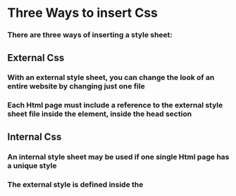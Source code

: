 # Three Ways to insert Css

### There are three ways of inserting a style sheet:

## External Css

### With an external style sheet, you can change the look of an entire website by changing just one file

### Each Html page must include a reference to the external style sheet file inside the <link> element, inside the head section

## Internal Css

### An internal style sheet may be used if one single Html page has a unique style

### The external style is defined inside the <style> element, the head section
## Inline Css
### An Inline style may be used to apply a unique style for a single element
### To use inline styles, add the style attribute to the relevant element. The style attribute can contain any Css property